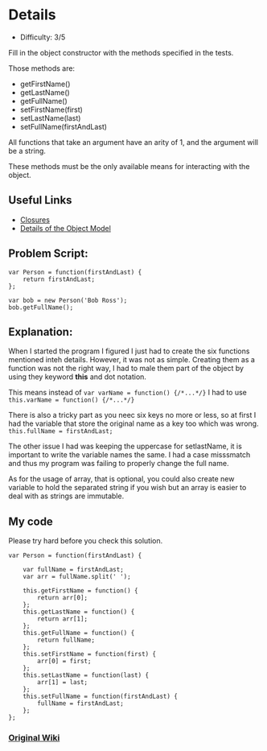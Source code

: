 # Details

* Difficulty: 3/5

Fill in the object constructor with the methods specified in the tests.

Those methods are:

* getFirstName()
* getLastName()
* getFullName()
* setFirstName(first)
* setLastName(last)
* setFullName(firstAndLast)

All functions that take an argument have an arity of 1, and the argument will be a string.

These methods must be the only available means for interacting with the object.

## Useful Links

* [Closures](https://developer.mozilla.org/en-US/docs/Web/JavaScript/Closures)
* [Details of the Object Model](https://developer.mozilla.org/en-US/docs/Web/JavaScript/Guide/Details_of_the_Object_Model)


## Problem Script:

```
var Person = function(firstAndLast) {
    return firstAndLast;
};

var bob = new Person('Bob Ross');
bob.getFullName();
```

## Explanation:

When I started the program I figured I just had to create the six functions mentioned inteh details. However, it was not as simple. Creating them as a function was not the right way, I had to male them part of the object by using they keyword **this** and dot notation.

This means instead of ```var varName = function() {/*...*/}``` I had to use ``` this.varName = function() {/*...*/}```

There is also a tricky part as you neec six keys no more or less, so at first I had the variable that store the original name as a key too which was wrong. ```this.fullName = firstAndLast;```

The other issue I had was keeping the uppercase for setlastName, it is important to write the variable names the same. I had a case misssmatch and thus my program was failing to properly change the full name.

As for the usage of array, that is optional, you could also create new variable to hold the separated string if you wish but an array is easier to deal with as strings are immutable.

## My code

Please try hard before you check this solution.

```
var Person = function(firstAndLast) {
    
    var fullName = firstAndLast;
    var arr = fullName.split(' ');
    
    this.getFirstName = function() {
        return arr[0];
    };
    this.getLastName = function() {
        return arr[1];
    };
    this.getFullName = function() {
        return fullName;
    };
    this.setFirstName = function(first) {
        arr[0] = first;
    };
    this.setLastName = function(last) {
        arr[1] = last;
    };
    this.setFullName = function(firstAndLast) {
        fullName = firstAndLast;
    };
};
```

### [Original Wiki](https://github.com/Rafase282/My-FreeCodeCamp-Code/wiki)